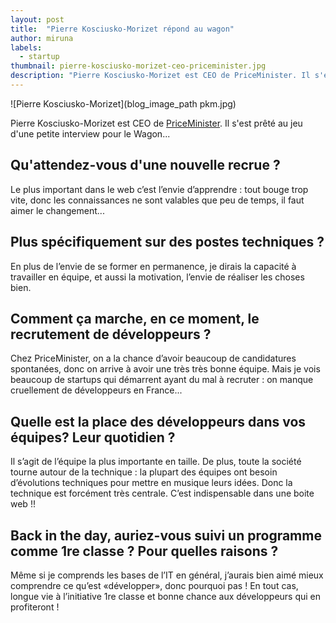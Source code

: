 ```yaml
---
layout: post
title:  "Pierre Kosciusko-Morizet répond au wagon"
author: miruna
labels:
  - startup
thumbnail: pierre-kosciusko-morizet-ceo-priceminister.jpg
description: "Pierre Kosciusko-Morizet est CEO de PriceMinister. Il s'est prêté au jeu d'une petite interview pour Le Wagon."
---
```


![Pierre Kosciusko-Morizet](blog_image_path pkm.jpg)


Pierre Kosciusko-Morizet est CEO de [PriceMinister](http://www.priceminister.com). Il s'est prêté au jeu d'une petite interview pour le Wagon...

## Qu'attendez-vous d'une nouvelle recrue ?

Le plus important dans le web c’est l’envie d’apprendre : tout bouge trop vite, donc les connaissances ne sont valables que peu de temps, il faut aimer le changement...

## Plus spécifiquement sur des postes techniques ?

En plus de l’envie de se former en permanence, je dirais la capacité à travailler en équipe, et aussi la motivation, l’envie de réaliser les choses bien.

## Comment ça marche, en ce moment, le recrutement de développeurs ?

Chez PriceMinister, on a la chance d’avoir beaucoup de candidatures spontanées, donc on arrive à avoir une très très bonne équipe. Mais je vois beaucoup de startups qui démarrent ayant du mal à recruter : on manque cruellement de développeurs en France...

## Quelle est la place des développeurs dans vos équipes? Leur quotidien ?

Il s’agit de l’équipe la plus importante en taille. De plus, toute la société tourne autour de la technique : la plupart des équipes ont besoin d’évolutions techniques pour mettre en musique leurs idées. Donc la technique est forcément très centrale. C’est indispensable dans une boite web !!

## Back in the day, auriez-vous suivi un programme comme 1re classe ? Pour quelles raisons ?

Même si je comprends les bases de l’IT en général, j’aurais bien aimé mieux comprendre ce qu’est «développer», donc pourquoi pas !  En tout cas, longue vie à l’initiative 1re classe et bonne chance aux développeurs qui en profiteront !

